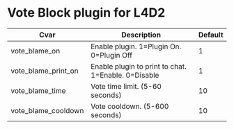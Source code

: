 # Vote Block plugin for L4D2
Cvar | Description | Default
---|---|---
vote_blame_on | Enable plugin. 1=Plugin On. 0=Plugin Off | 1
vote_blame_print_on | Enable plugin to print to chat. 1=Enable. 0=Disable | 1
vote_blame_time | Vote time limit. (5-60 seconds) | 10
vote_blame_cooldown | Vote cooldown. (5-600 seconds) | 10
